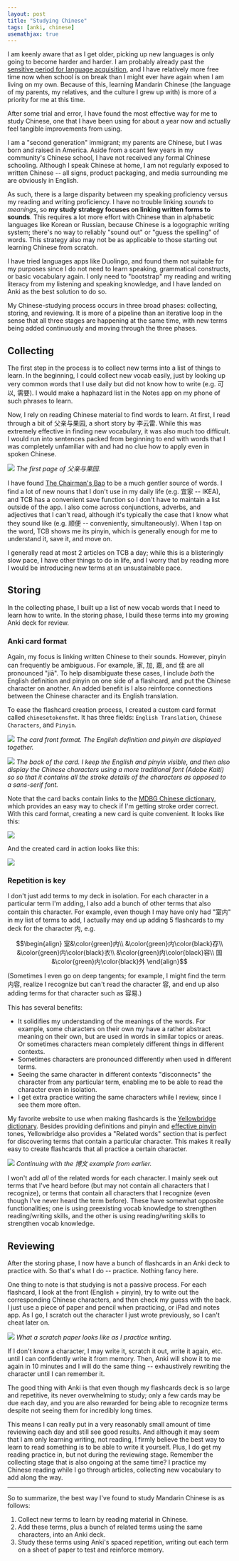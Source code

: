 ```yaml
---
layout: post
title: "Studying Chinese"
tags: [anki, chinese]
usemathjax: true
---
```


I am keenly aware that as I get older, picking up new languages is only going to
become harder and harder. I am probably already past the [sensitive period for
language acquisition](https://doi.org/10.1007/BF02996542), and I have relatively
more free time now when school is on break than I might ever have again when I
am living on my own. Because of this, learning Mandarin Chinese (the language of
my parents, my relatives, and the culture I grew up with) is more of a priority
for me at this time.

After some trial and error, I have found the most effective way for me to study
Chinese, one that I have been using for about a year now and actually feel
tangible improvements from using.

I am a "second generation" immigrant; my parents are Chinese, but I was born
and raised in America. Aside from a scant few years in my community's Chinese
school, I have not received any formal Chinese schooling. Although I speak
Chinese at home, I am not regularly exposed to written Chinese -- all signs,
product packaging, and media surrounding me are obviously in English.

As such, there is a large disparity between my speaking proficiency versus my
reading and writing proficiency. I have no trouble linking _sounds_ to
_meanings_, so **my study strategy focuses on linking written forms to sounds**.
This requires a lot more effort with Chinese than in alphabetic languages like
Korean or Russian, because Chinese is a logographic writing system; there's no
way to reliably "sound out" or "guess the spelling" of words. This strategy also
may not be as applicable to those starting out learning Chinese from scratch.

I have tried languages apps like Duolingo, and found them not suitable for my
purposes since I do not need to learn speaking, grammatical constructs, or basic
vocabulary again. I only need to "bootstrap" my reading and writing literacy
from my listening and speaking knowledge, and I have landed on Anki as the best
solution to do so.

My Chinese-studying process occurs in three broad phases: collecting, storing,
and reviewing. It is more of a pipeline than an iterative loop in the sense that
all three stages are happening at the same time, with new terms being added
continuously and moving through the three phases.

## Collecting
The first step in the process is to collect new terms into a list of things to
learn. In the beginning, I could collect new vocab easily, just by looking up
very common words that I use daily but did not know how to write (e.g.
可以, 需要). I would make a haphazard list in the Notes app on my phone of such
phrases to learn.

Now, I rely on reading Chinese material to find words to learn. At first, I read
through a bit of 父亲与果园, a short story by 李云雷. While this was extremely
effective in finding new vocabulary, it was also much too difficult. I would run
into sentences packed from beginning to end with words that I was completely
unfamiliar with and had no clue how to apply even in spoken Chinese.

![]({{site.baseurl}}/assets/sc_fqygy.jpeg)
_The first page of 父亲与果园._

I have found [The Chairman's Bao](https://www.thechairmansbao.com/) to be a much
gentler source of words. I find a lot of new nouns that I don't use in my daily
life (e.g. 宜家 -- IKEA), and TCB has a convenient save function so I don't have
to maintain a list outside of the app. I also come across conjunctions, adverbs,
and adjectives that I can't read, although it's typically the case that I know
what they sound like (e.g. 顺便 -- conveniently, simultaneously). When I tap on
the word, TCB shows me its pinyin, which is generally enough for me to
understand it, save it, and move on.

I generally read at most 2 articles on TCB a day; while this is a blisteringly
slow pace, I have other things to do in life, and I worry that by reading more I
would be introducing new terms at an unsustainable pace.

## Storing
In the collecting phase, I built up a list of new vocab words that I need to
learn how to write. In the storing phase, I build these terms into my growing
Anki deck for review.

### Anki card format
Again, my focus is linking written Chinese to their sounds. However, pinyin can
frequently be ambiguous. For example, 家, 加, 嘉, and 佳 are all pronounced
"jiā". To help disambiguate these cases, I include _both_ the English definition
and pinyin on one side of a flashcard, and put the Chinese character on another.
An added benefit is I also reinforce connections between the Chinese character
and its English translation.

To ease the flashcard creation process, I created a custom card format called
`chinesetokensfmt`. It has three fields: `English Translation`, `Chinese
Characters`, and `Pinyin`.

![]({{site.baseurl}}/assets/sc_front.png)
_The card front format. The English definition and pinyin are displayed
together._

![]({{site.baseurl}}/assets/sc_back.png)
_The back of the card. I keep the English and pinyin visible, and then also
display the Chinese characters using a more traditional font (Adobe Kaiti) so
so that it contains all the stroke details of the characters as opposed to a
sans-serif font._

Note that the card backs contain links to the [MDBG Chinese
dictionary](https://www.mdbg.net/chinese/dictionary), which provides an easy way
to check if I'm getting stroke order correct. With this card format, creating a
new card is quite convenient. It looks like this:

![]({{site.baseurl}}/assets/sc_add.png)

And the created card in action looks like this:

![]({{site.baseurl}}/assets/sc_card.png)

### Repetition is key
I don't just add terms to my deck in isolation. For each character in a
particular term I'm adding, I also add a bunch of other terms that also contain
this character. For example, even though I may have only had "室内" in my list
of terms to add, I actually may end up adding 5 flashcards to my deck for the
character 内, e.g.

$$\begin{align}
	室&\color{green}内\\
	&\color{green}内\color{black}存\\
	&\color{green}内\color{black}衣\\
	&\color{green}内\color{black}容\\
	国&\color{green}内\color{black}外
\end{align}$$

(Sometimes I even go on deep tangents; for example, I might find the term 内容,
realize I recognize but can't read the character 容, and end up also adding
terms for that character such as 容易.)

This has several benefits:
- It solidifies my understanding of the meanings of the words. For example, some
  characters on their own my have a rather abstract meaning on their own, but
	are used in words in similar topics or areas. Or sometimes characters mean
	completely different things in different contexts.
- Sometimes characters are pronounced differently when used in different terms.
- Seeing the same character in different contexts "disconnects" the character
  from any particular term, enabling me to be able to read the character even
	in isolation.
- I get extra practice writing the same characters while I review, since I see
  them more often.

My favorite website to use when making flashcards is the [Yellowbridge
dictionary](https://www.yellowbridge.com/chinese/dictionary.php). Besides
providing definitions and pinyin and [effective
pinyin](https://en.wikipedia.org/wiki/Tone_sandhi) tones, Yellowbridge also
provides a "Related words" section that is perfect for discovering terms that
contain a particular character. This makes it really easy to create flashcards
that all practice a certain character.

![]({{site.baseurl}}/assets/sc_yellowbridge.png)
_Continuing with the 博文 example from earlier._

I won't add _all_ of the related words for each character. I mainly seek out
terms that I've heard before (but may not contain all characters that I
recognize), or terms that contain all characters that I recognize (even though
I've never heard the term before). These have somewhat opposite functionalities;
one is using preexisting vocab knowledge to strengthen reading/writing skills,
and the other is using reading/writing skills to strengthen vocab knowledge.

## Reviewing
After the storing phase, I now have a bunch of flashcards in an Anki deck to
practice with. So that's what I do -- practice. Nothing fancy here.

One thing to note is that studying is not a passive process. For each flashcard,
I look at the front (English + pinyin), try to write out the corresponding
Chinese characters, and then check my guess with the back. I just use a piece of
paper and pencil when practicing, or iPad and notes app. As I go, I scratch out
the character I just wrote previously, so I can't cheat later on.

![]({{site.baseurl}}/assets/sc_practice.jpeg)
_What a scratch paper looks like as I practice writing._

If I don't know a character, I may write it, scratch it out, write it again,
etc. until I can confidently write it from memory. Then, Anki will show it to me
again in 10 minutes and I will do the same thing -- exhaustively rewriting the
character until I can remember it.

The good thing with Anki is that even though my flashcards deck is so large and
repetitive, its never overwhelming to study; only a few cards may be due each
day, and you are also rewarded for being able to recognize terms despite not
seeing them for incredibly long times.

This means I can really put in a very reasonably small amount of time reviewing
each day and still see good results. And although it may seem that I am only
learning writing, not reading, I firmly believe the best way to learn to read
something is to be able to write it yourself. Plus, I do get my reading practice
in, but not during the reviewing stage. Remember the collecting stage that is
also ongoing at the same time? I practice my Chinese reading while I go through
articles, collecting new vocabulary to add along the way.

---

So to summarize, the best way I've found to study Mandarin Chinese is as
follows:
1. Collect new terms to learn by reading material in Chinese.
2. Add these terms, plus a bunch of related terms using the same characters,
   into an Anki deck.
3. Study these terms using Anki's spaced repetition, writing out each term on
   a sheet of paper to test and reinforce memory.
